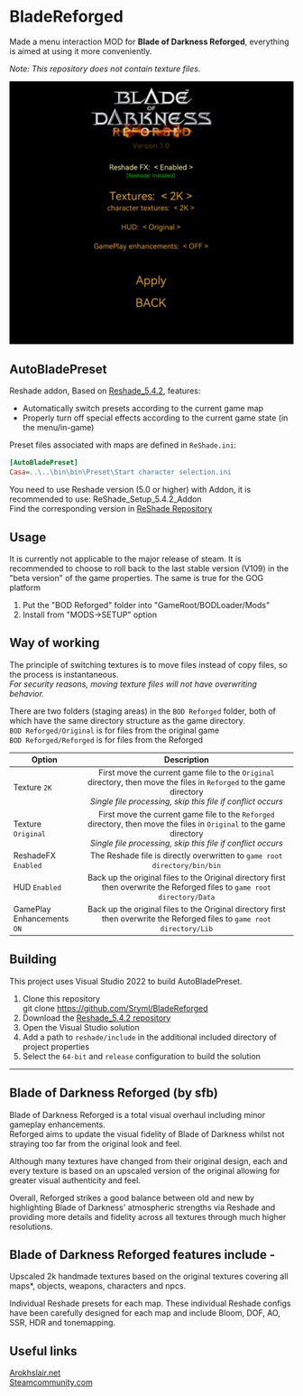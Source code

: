 # BladeReforged

Made a menu interaction MOD for **Blade of Darkness Reforged**, everything is aimed at using it more conveniently.

_Note: This repository does not contain texture files._

<img src="./BOD Reforged/Preview.jpg" width="600" />

<br/>

## AutoBladePreset

Reshade addon, Based on [Reshade_5.4.2](https://github.com/crosire/reshade/tree/v5.4.2), features:

- Automatically switch presets according to the current game map
- Properly turn off special effects according to the current game state (in the menu/in-game)

Preset files associated with maps are defined in `ReShade.ini`:

```ini
[AutoBladePreset]
Casa=..\..\bin\bin\Preset\Start character selection.ini
```

You need to use Reshade version (5.0 or higher) with Addon, it is recommended to use: ReShade_Setup_5.4.2_Addon\
Find the corresponding version in [ReShade Repository](https://reshade.me/forum/general-discussion/294-reshade-repository-new-host)

## Usage

It is currently not applicable to the major release of steam. It is recommended to choose to roll back to the last stable version (V109) in the "beta version" of the game properties. The same is true for the GOG platform

1. Put the "BOD Reforged" folder into "GameRoot/BODLoader/Mods"
2. Install from "MODS->SETUP" option

## Way of working

The principle of switching textures is to move files instead of copy files, so the process is instantaneous.\
_For security reasons, moving texture files will not have overwriting behavior._

There are two folders (staging areas) in the `BOD Reforged` folder, both of which have the same directory structure as the game directory.\
`BOD Reforged/Original` is for files from the original game\
`BOD Reforged/Reforged` is for files from the Reforged

| Option                        |                                                                                     Description                                                                                      |
| ----------------------------- | :----------------------------------------------------------------------------------------------------------------------------------------------------------------------------------: |
| Texture `2K`                  | First move the current game file to the `Original` directory, then move the files in `Reforged` to the game directory<br>_Single file processing, skip this file if conflict occurs_ |
| Texture `Original`            | First move the current game file to the `Reforged` directory, then move the files in `Original` to the game directory<br>_Single file processing, skip this file if conflict occurs_ |
| ReshadeFX `Enabled`           |                                                      The Reshade file is directly overwritten to `game root directory/bin/bin`                                                       |
| HUD `Enabled`                 |                            Back up the original files to the Original directory first<br>then overwrite the Reforged files to `game root directory/Data`                             |
| GamePlay<br>Enhancements `ON` |                             Back up the original files to the Original directory first<br>then overwrite the Reforged files to `game root directory/Lib`                             |

## Building

This project uses Visual Studio 2022 to build AutoBladePreset.

1. Clone this repository\
   git clone https://github.com/Sryml/BladeReforged
2. Download the [Reshade_5.4.2 repository](https://github.com/crosire/reshade/archive/refs/tags/v5.4.2.zip)
3. Open the Visual Studio solution
4. Add a path to `reshade/include` in the additional included directory of project properties
5. Select the `64-bit` and `release` configuration to build the solution

<hr>

## Blade of Darkness Reforged (by sfb)

Blade of Darkness Reforged is a total visual overhaul including minor gameplay enhancements.\
Reforged aims to update the visual fidelity of Blade of Darkness whilst not straying too far from the original look and feel.

Although many textures have changed from their original design, each and every texture is based on an upscaled version of the original allowing for greater visual authenticity and feel.

Overall, Reforged strikes a good balance between old and new by highlighting Blade of Darkness' atmospheric strengths via Reshade and providing more details and fidelity across all textures through much higher resolutions.

## Blade of Darkness Reforged features include -

Upscaled 2k handmade textures based on the original textures covering all maps\*, objects, weapons, characters and npcs.

Individual Reshade presets for each map. These individual Reshade configs have been carefully designed for each map and include Bloom, DOF, AO, SSR, HDR and tonemapping.

## Useful links

[Arokhslair.net](https://www.arokhslair.net/wp/)\
[Steamcommunity.com](https://steamcommunity.com/app/1710170/discussions/)
